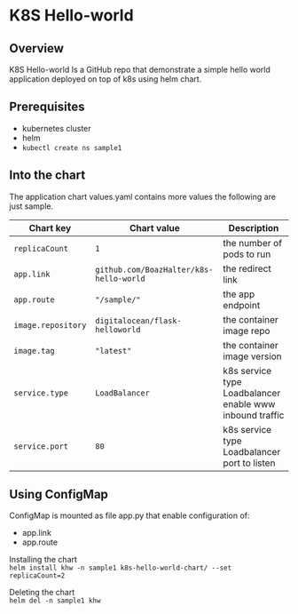 # K8S Hello-world 

## Overview
K8S Hello-world Is a GitHub repo that demonstrate a simple hello world application deployed on top of k8s using helm chart.

## Prerequisites
- kubernetes cluster
- helm 
- `kubectl create ns sample1`

## Into the chart

The application chart values.yaml contains more values the following are just sample.


|  Chart key         |             Chart value                   |    Description                                          |
|--------------------|-------------------------------------------|---------------------------------------------------------|
|  `replicaCount`    |                 `1`                       | the number of pods to run                               |
|  `app.link`        | `github.com/BoazHalter/k8s-hello-world`   | the redirect link                                       |
|  `app.route`       | `"/sample/"`                              | the app endpoint                                        |
|  `image.repository`| `digitalocean/flask-helloworld`           | the container image repo                                |
|  `image.tag`       | `"latest"`                                | the container image version                             |
|  `service.type`    | `LoadBalancer`                            | k8s service type Loadbalancer enable www inbound traffic|
|  `service.port`    | `80`                                      | k8s service type Loadbalancer port to listen            |


## Using ConfigMap

ConfigMap is mounted as file app.py that enable configuration of:
  - app.link 
  - app.route

Installing the chart <br />
`helm install khw -n sample1 k8s-hello-world-chart/ --set replicaCount=2`

Deleting the chart <br />
`helm del -n sample1 khw`
